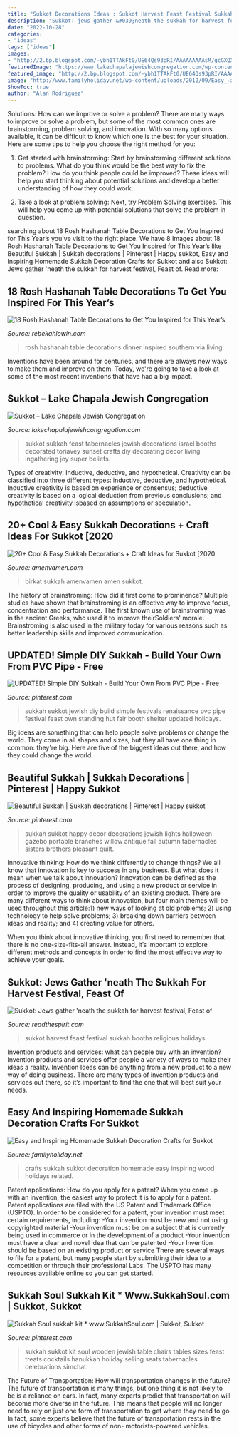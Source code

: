 ```yaml
---
title: "Sukkot Decorations Ideas : Sukkot Harvest Feast Festival Sukkah Booths Religious Holidays"
description: "Sukkot: jews gather &#039;neath the sukkah for harvest festival, feast of"
date: "2022-10-28"
categories:
- "ideas"
tags: ["ideas"]
images:
- "http://2.bp.blogspot.com/-ybh1TTAkFt0/UE64Qs93pRI/AAAAAAAAAsM/gcGXQXC0bLM/s1600/artisan+sukkah.jpg"
featuredImage: "https://www.lakechapalajewishcongregation.com/wp-content/uploads/2017/07/sukkot.png"
featured_image: "http://2.bp.blogspot.com/-ybh1TTAkFt0/UE64Qs93pRI/AAAAAAAAAsM/gcGXQXC0bLM/s1600/artisan+sukkah.jpg"
image: "http://www.familyholiday.net/wp-content/uploads/2012/09/Easy_-and-_Inspiring_-Homemade_-Sukkah_-Decoration_-Crafts_-for_-Sukkot__37.jpg"
ShowToc: true
author: "Alan Rodriguez"
---
```



Solutions: How can we improve or solve a problem?
There are many ways to improve or solve a problem, but some of the most common ones are brainstorming, problem solving, and innovation. With so many options available, it can be difficult to know which one is the best for your situation. Here are some tips to help you choose the right method for you:
1. Get started with brainstorming: Start by brainstorming different solutions to problems. What do you think would be the best way to fix the problem? How do you think people could be improved? These ideas will help you start thinking about potential solutions and develop a better understanding of how they could work.

2. Take a look at problem solving: Next, try Problem Solving exercises. This will help you come up with potential solutions that solve the problem in question.

	

		
searching about 18 Rosh Hashanah Table Decorations to Get You Inspired for This Year’s you've visit to the right place. We have 8 Images about 18 Rosh Hashanah Table Decorations to Get You Inspired for This Year’s like Beautiful Sukkah | Sukkah decorations | Pinterest | Happy sukkot, Easy and Inspiring Homemade Sukkah Decoration Crafts for Sukkot and also Sukkot: Jews gather &#039;neath the sukkah for harvest festival, Feast of. Read more:
		
    
## 18 Rosh Hashanah Table Decorations To Get You Inspired For This Year’s

<img loading=lazy src="https://rebekahlowin.com/wp-content/uploads/2020/07/rosh-hashanah-table-fall.jpeg" onerror="this.onerror=null;this.src='https://tse2.mm.bing.net/th?id=OIP.8S1c_OzdHrq_FzEmtMUKngHaJ3&amp;pid=15.1';" alt="18 Rosh Hashanah Table Decorations to Get You Inspired for This Year’s">

_Source: rebekahlowin.com_

>rosh hashanah table decorations dinner inspired southern via living. 

	

Inventions have been around for centuries, and there are always new ways to make them and improve on them. Today, we're going to take a look at some of the most recent inventions that have had a big impact.

    
## Sukkot – Lake Chapala Jewish Congregation

<img loading=lazy src="https://www.lakechapalajewishcongregation.com/wp-content/uploads/2017/07/sukkot.png" onerror="this.onerror=null;this.src='https://tse3.mm.bing.net/th?id=OIP.6xkDPoMupLktl8N3UmNu9gHaFj&amp;pid=15.1';" alt="Sukkot – Lake Chapala Jewish Congregation">

_Source: lakechapalajewishcongregation.com_

>sukkot sukkah feast tabernacles jewish decorations israel booths decorated toriavey sunset crafts diy decorating decor living ingathering joy super beliefs. 

	

Types of creativity: Inductive, deductive, and hypothetical.
Creativity can be classified into three different types: inductive, deductive, and hypothetical. Inductive creativity is based on experience or consensus; deductive creativity is based on a logical deduction from previous conclusions; and hypothetical creativity isbased on assumptions or speculation.

    
## 20+ Cool &amp; Easy Sukkah Decorations + Craft Ideas For Sukkot [2020

<img loading=lazy src="https://amenvamen.com/amenvamen/wp-content/uploads/2018/08/Birkat-Hacohanim-Tapestry.jpg" onerror="this.onerror=null;this.src='https://tse4.mm.bing.net/th?id=OIP.lWdlyU9c8TIrUfCeU_-cXQHaFk&amp;pid=15.1';" alt="20+ Cool &amp; Easy Sukkah Decorations + Craft Ideas for Sukkot [2020">

_Source: amenvamen.com_

>birkat sukkah amenvamen amen sukkot. 

	

The history of brainstroming: How did it first come to prominence?
Multiple studies have shown that brainstroming is an effective way to improve focus, concentration and performance. The first known use of brainstroming was in the ancient Greeks, who used it to improve theirSoldiers' morale. Brainstroming is also used in the military today for various reasons such as better leadership skills and improved communication.

    
## UPDATED! Simple DIY Sukkah - Build Your Own From PVC Pipe - Free

<img loading=lazy src="https://s-media-cache-ak0.pinimg.com/originals/24/41/d7/2441d7ba1152b172c8e819d5e6d9653c.jpg" onerror="this.onerror=null;this.src='https://tse4.mm.bing.net/th?id=OIP.roaTsicLTt0aMe7AYM2ndwHaFj&amp;pid=15.1';" alt="UPDATED! Simple DIY Sukkah - Build Your Own From PVC Pipe - Free">

_Source: pinterest.com_

>sukkah sukkot jewish diy build simple festivals renaissance pvc pipe festival feast own standing hut fair booth shelter updated holidays. 

	

Big ideas are something that can help people solve problems or change the world. They come in all shapes and sizes, but they all have one thing in common: they're big. Here are five of the biggest ideas out there, and how they could change the world.

    
## Beautiful Sukkah | Sukkah Decorations | Pinterest | Happy Sukkot

<img loading=lazy src="http://2.bp.blogspot.com/-ybh1TTAkFt0/UE64Qs93pRI/AAAAAAAAAsM/gcGXQXC0bLM/s1600/artisan+sukkah.jpg" onerror="this.onerror=null;this.src='https://tse1.mm.bing.net/th?id=OIP.pwgZwNJ8ao-bxTrOJA131gHaFX&amp;pid=15.1';" alt="Beautiful Sukkah | Sukkah decorations | Pinterest | Happy sukkot">

_Source: pinterest.com_

>sukkah sukkot happy decor decorations jewish lights halloween gazebo portable branches willow antique fall autumn tabernacles sisters brothers pleasant quilt. 

	

Innovative thinking: How do we think differently to change things?
We all know that innovation is key to success in any business. But what does it mean when we talk about innovation?
Innovation can be defined as the process of designing, producing, and using a new product or service in order to improve the quality or usability of an existing product. There are many different ways to think about innovation, but four main themes will be used throughout this article:1) new ways of looking at old problems; 2) using technology to help solve problems; 3) breaking down barriers between ideas and reality; and 4) creating value for others. 

When you think about innovative thinking, you first need to remember that there is no one-size-fits-all answer. Instead, it’s important to explore different methods and concepts in order to find the most effective way to achieve your goals.

    
## Sukkot: Jews Gather &#039;neath The Sukkah For Harvest Festival, Feast Of

<img loading=lazy src="http://www.readthespirit.com/religious-holidays-festivals/wp-content/uploads/sites/10/2013/09/Woman-decorating-sukkah-Sukkot.jpg" onerror="this.onerror=null;this.src='https://tse1.mm.bing.net/th?id=OIP.1NQhaeu6DDhjg6h2HG2j7AHaEB&amp;pid=15.1';" alt="Sukkot: Jews gather &#039;neath the sukkah for harvest festival, Feast of">

_Source: readthespirit.com_

>sukkot harvest feast festival sukkah booths religious holidays. 

	

Invention products and services: what can people buy with an invention?
Invention products and services offer people a variety of ways to make their ideas a reality. Invention Ideas can be anything from a new product to a new way of doing business. There are many types of invention products and services out there, so it’s important to find the one that will best suit your needs.

    
## Easy And Inspiring Homemade Sukkah Decoration Crafts For Sukkot

<img loading=lazy src="http://www.familyholiday.net/wp-content/uploads/2012/09/Easy_-and-_Inspiring_-Homemade_-Sukkah_-Decoration_-Crafts_-for_-Sukkot__37.jpg" onerror="this.onerror=null;this.src='https://tse3.mm.bing.net/th?id=OIP.qhH_9qSMrxp_Oa0RYSF44AHaKx&amp;pid=15.1';" alt="Easy and Inspiring Homemade Sukkah Decoration Crafts for Sukkot">

_Source: familyholiday.net_

>crafts sukkah sukkot decoration homemade easy inspiring wood holidays related. 

	

Patent applications: How do you apply for a patent?
When you come up with an invention, the easiest way to protect it is to apply for a patent. Patent applications are filed with the US Patent and Trademark Office (USPTO). In order to be considered for a patent, your invention must meet certain requirements, including: 
-Your invention must be new and not using copyrighted material
-Your invention must be on a subject that is currently being used in commerce or in the development of a product
-Your invention must have a clear and novel idea that can be patented
-Your Invention should be based on an existing product or service There are several ways to file for a patent, but many people start by submitting their idea to a competition or through their professional Labs. The USPTO has many resources available online so you can get started.

    
## Sukkah Soul Sukkah Kit * Www.SukkahSoul.com | Sukkot, Sukkot

<img loading=lazy src="https://i.pinimg.com/originals/7d/6c/1a/7d6c1a4987b742540ea4cf2dd9395edf.jpg" onerror="this.onerror=null;this.src='https://tse1.mm.bing.net/th?id=OIP.23rv1WdfLn2Xb1zYrRPFTgHaJ4&amp;pid=15.1';" alt="Sukkah Soul sukkah kit * www.SukkahSoul.com | Sukkot, Sukkot">

_Source: pinterest.com_

>sukkah sukkot kit soul wooden jewish table chairs tables sizes feast treats cocktails hanukkah holiday selling seats tabernacles celebrations simchat. 

	

The Future of Transportation: How will transportation changes in the future?
The future of transportation is many things, but one thing it is not likely to be is a reliance on cars. In fact, many experts predict that transportation will become more diverse in the future. This means that people will no longer need to rely on just one form of transportation to get where they need to go. In fact, some experts believe that the future of transportation rests in the use of bicycles and other forms of non- motorists-powered vehicles.

